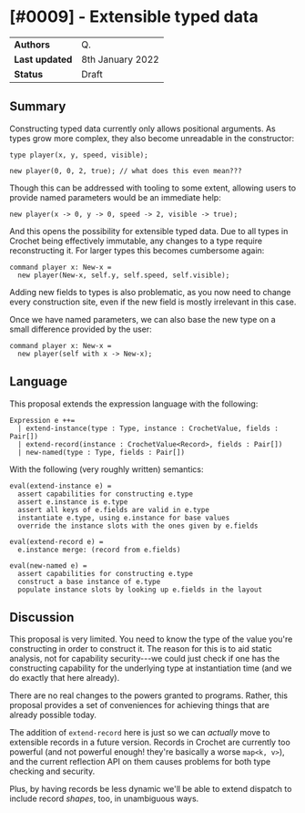# [#0009] - Extensible typed data

|                  |                  |
| ---------------- | ---------------- |
| **Authors**      | Q.               |
| **Last updated** | 8th January 2022 |
| **Status**       | Draft            |

## Summary

Constructing typed data currently only allows positional arguments. As
types grow more complex, they also become unreadable in the constructor:

    type player(x, y, speed, visible);

    new player(0, 0, 2, true); // what does this even mean???

Though this can be addressed with tooling to some extent, allowing users
to provide named parameters would be an immediate help:

    new player(x -> 0, y -> 0, speed -> 2, visible -> true);

And this opens the possibility for extensible typed data. Due to all
types in Crochet being effectively immutable, any changes to a type
require reconstructing it. For larger types this becomes cumbersome
again:

    command player x: New-x =
      new player(New-x, self.y, self.speed, self.visible);

Adding new fields to types is also problematic, as you now need to
change every construction site, even if the new field is mostly
irrelevant in this case.

Once we have named parameters, we can also base the new type on a
small difference provided by the user:

    command player x: New-x =
      new player(self with x -> New-x);

## Language

This proposal extends the expression language with the following:

    Expression e ++=
      | extend-instance(type : Type, instance : CrochetValue, fields : Pair[])
      | extend-record(instance : CrochetValue<Record>, fields : Pair[])
      | new-named(type : Type, fields : Pair[])

With the following (very roughly written) semantics:

    eval(extend-instance e) =
      assert capabilities for constructing e.type
      assert e.instance is e.type
      assert all keys of e.fields are valid in e.type
      instantiate e.type, using e.instance for base values
      override the instance slots with the ones given by e.fields

    eval(extend-record e) =
      e.instance merge: (record from e.fields)

    eval(new-named e) =
      assert capabilities for constructing e.type
      construct a base instance of e.type
      populate instance slots by looking up e.fields in the layout

## Discussion

This proposal is very limited. You need to know the type of the value you're
constructing in order to construct it. The reason for this is to aid
static analysis, not for capability security---we could just check if one
has the constructing capability for the underlying type at instantiation
time (and we do exactly that here already).

There are no real changes to the powers granted to programs. Rather, this
proposal provides a set of conveniences for achieving things that are already
possible today.

The addition of `extend-record` here is just so we can _actually_ move to
extensible records in a future version. Records in Crochet are currently
too powerful (and not powerful enough! they're basically a worse `map<k, v>`),
and the current reflection API on them causes problems for both type
checking and security.

Plus, by having records be less dynamic we'll be able to extend dispatch to
include record _shapes_, too, in unambiguous ways.
